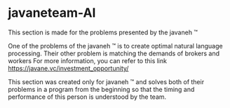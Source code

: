 # javaneteam-AI
This section is made for the problems presented by the javaneh ™


One of the problems of the javaneh ™ is to create optimal natural language processing. Their other problem is matching the demands of brokers and workers
For more information, you can refer to this link
https://javane.vc/investment_opportunity/

This section was created only for javaneh ™ and solves both of their problems in a program from the beginning so that the timing and performance of this person is understood by the team.

